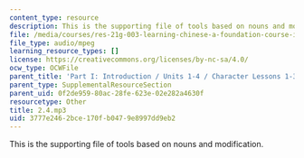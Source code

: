 ```yaml
---
content_type: resource
description: This is the supporting file of tools based on nouns and modification.
file: /media/courses/res-21g-003-learning-chinese-a-foundation-course-in-mandarin-spring-2011/3777e2462bce170fb0479e8997dd9eb2_2.4.mp3
file_type: audio/mpeg
learning_resource_types: []
license: https://creativecommons.org/licenses/by-nc-sa/4.0/
ocw_type: OCWFile
parent_title: 'Part I: Introduction / Units 1-4 / Character Lessons 1-3'
parent_type: SupplementalResourceSection
parent_uid: 0f2de959-80ac-28fe-623e-02e282a4630f
resourcetype: Other
title: 2.4.mp3
uid: 3777e246-2bce-170f-b047-9e8997dd9eb2
---
```

This is the supporting file of tools based on nouns and modification.